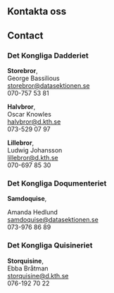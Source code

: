
## Kontakta oss
## Contact
### Det Kongliga Dadderiet 
**Storebror**, <br />
George Bassilious<br />
[storebror@datasektionen.se](mailto:storebror@datasektionen.se)<br />
070-757 53 81


**Halvbror**, <br />
Oscar Knowles<br />
[halvbror@d.kth.se](mailto:halvbror@d.kth.se)<br />
073-529 07 97

**Lillebror**, <br />
Ludwig Johansson<br />
[lillebror@d.kth.se](mailto:lillebror@d.kth.se)<br /> 
070-697 85 30

### Det Kongliga Doqumenteriet
**Samdoquise**, <br />

Amanda Hedlund<br />
[samdoquise@datasektionen.se](mailto:samdoquise@datasektionen.se)<br />
073-976 86 89

### Det Kongliga Quisineriet
**Storquisine**, <br />
Ebba Bråtman<br />
[storquisine@d.kth.se](mailto:storquisine@d.kth.se)<br />
076-192 70 22 
